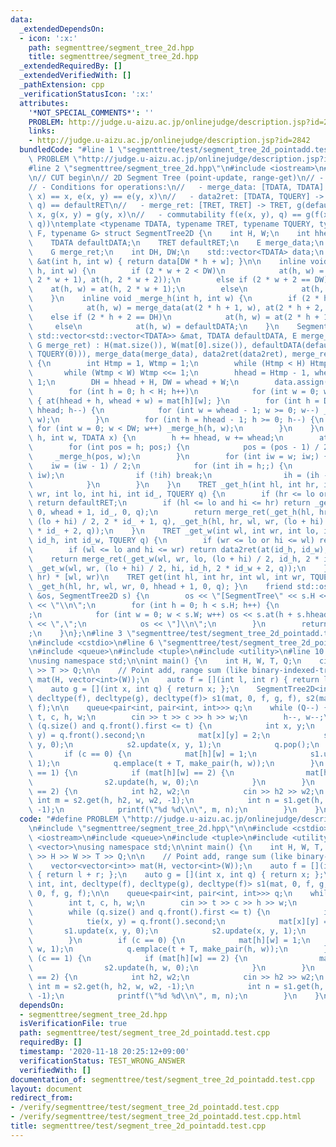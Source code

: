 ```yaml
---
data:
  _extendedDependsOn:
  - icon: ':x:'
    path: segmenttree/segment_tree_2d.hpp
    title: segmenttree/segment_tree_2d.hpp
  _extendedRequiredBy: []
  _extendedVerifiedWith: []
  _pathExtension: cpp
  _verificationStatusIcon: ':x:'
  attributes:
    '*NOT_SPECIAL_COMMENTS*': ''
    PROBLEM: http://judge.u-aizu.ac.jp/onlinejudge/description.jsp?id=2842
    links:
    - http://judge.u-aizu.ac.jp/onlinejudge/description.jsp?id=2842
  bundledCode: "#line 1 \"segmenttree/test/segment_tree_2d_pointadd.test.cpp\"\n#define\
    \ PROBLEM \"http://judge.u-aizu.ac.jp/onlinejudge/description.jsp?id=2842\"\n\
    #line 2 \"segmenttree/segment_tree_2d.hpp\"\n#include <iostream>\n#include <vector>\n\
    \n// CUT begin\n// 2D Segment Tree (point-update, range-get)\n// - 0-indexed\n\
    // - Conditions for operations:\n//   - merge_data: [TDATA, TDATA] -> TDATA, e(defaultDATA,\
    \ x) == x, e(x, y) == e(y, x)\n//   - data2ret: [TDATA, TQUERY] -> TRET, f(defaultDATA,\
    \ q) == defaultRET\n//   - merge_ret: [TRET, TRET] -> TRET, g(defaultRET, x) ==\
    \ x, g(x, y) = g(y, x)\n//   - commutability f(e(x, y), q) == g(f(x, q), f(y,\
    \ q))\ntemplate <typename TDATA, typename TRET, typename TQUERY, typename E, typename\
    \ F, typename G> struct SegmentTree2D {\n    int H, W;\n    int hhead, whead;\n\
    \    TDATA defaultDATA;\n    TRET defaultRET;\n    E merge_data;\n    F data2ret;\n\
    \    G merge_ret;\n    int DH, DW;\n    std::vector<TDATA> data;\n    inline TDATA\
    \ &at(int h, int w) { return data[DW * h + w]; }\n\n    inline void _merge_w(int\
    \ h, int w) {\n        if (2 * w + 2 < DW)\n            at(h, w) = merge_data(at(h,\
    \ 2 * w + 1), at(h, 2 * w + 2));\n        else if (2 * w + 2 == DW)\n        \
    \    at(h, w) = at(h, 2 * w + 1);\n        else\n            at(h, w) = defaultDATA;\n\
    \    }\n    inline void _merge_h(int h, int w) {\n        if (2 * h + 2 < DH)\n\
    \            at(h, w) = merge_data(at(2 * h + 1, w), at(2 * h + 2, w));\n    \
    \    else if (2 * h + 2 == DH)\n            at(h, w) = at(2 * h + 1, w);\n   \
    \     else\n            at(h, w) = defaultDATA;\n    }\n    SegmentTree2D(const\
    \ std::vector<std::vector<TDATA>> &mat, TDATA defaultDATA, E merge_data, F data2ret,\
    \ G merge_ret) : H(mat.size()), W(mat[0].size()), defaultDATA(defaultDATA), defaultRET(data2ret(defaultDATA,\
    \ TQUERY(0))), merge_data(merge_data), data2ret(data2ret), merge_ret(merge_ret)\
    \ {\n        int Htmp = 1, Wtmp = 1;\n        while (Htmp < H) Htmp <<= 1;\n \
    \       while (Wtmp < W) Wtmp <<= 1;\n        hhead = Htmp - 1, whead = Wtmp -\
    \ 1;\n        DH = hhead + H, DW = whead + W;\n        data.assign(DH * DW, defaultDATA);\n\
    \        for (int h = 0; h < H; h++)\n            for (int w = 0; w < W; w++)\
    \ { at(hhead + h, whead + w) = mat[h][w]; }\n        for (int h = DH - 1; h >=\
    \ hhead; h--) {\n            for (int w = whead - 1; w >= 0; w--) _merge_w(h,\
    \ w);\n        }\n        for (int h = hhead - 1; h >= 0; h--) {\n           \
    \ for (int w = 0; w < DW; w++) _merge_h(h, w);\n        }\n    }\n    void update(int\
    \ h, int w, TDATA x) {\n        h += hhead, w += whead;\n        at(h, w) = x;\n\
    \        for (int pos = h; pos;) {\n            pos = (pos - 1) / 2;\n       \
    \     _merge_h(pos, w);\n        }\n        for (int iw = w; iw;) {\n        \
    \    iw = (iw - 1) / 2;\n            for (int ih = h;;) {\n                _merge_w(ih,\
    \ iw);\n                if (!ih) break;\n                ih = (ih - 1) / 2;\n\
    \            }\n        }\n    }\n    TRET _get_h(int hl, int hr, int wl, int\
    \ wr, int lo, int hi, int id_, TQUERY q) {\n        if (hr <= lo or hi <= hl)\
    \ return defaultRET;\n        if (hl <= lo and hi <= hr) return _get_w(wl, wr,\
    \ 0, whead + 1, id_, 0, q);\n        return merge_ret(_get_h(hl, hr, wl, wr, lo,\
    \ (lo + hi) / 2, 2 * id_ + 1, q), _get_h(hl, hr, wl, wr, (lo + hi) / 2, hi, 2\
    \ * id_ + 2, q));\n    }\n    TRET _get_w(int wl, int wr, int lo, int hi, int\
    \ id_h, int id_w, TQUERY q) {\n        if (wr <= lo or hi <= wl) return defaultRET;\n\
    \        if (wl <= lo and hi <= wr) return data2ret(at(id_h, id_w), q);\n    \
    \    return merge_ret(_get_w(wl, wr, lo, (lo + hi) / 2, id_h, 2 * id_w + 1, q),\
    \ _get_w(wl, wr, (lo + hi) / 2, hi, id_h, 2 * id_w + 2, q));\n    }\n    // [hl,\
    \ hr) * [wl, wr)\n    TRET get(int hl, int hr, int wl, int wr, TQUERY q) { return\
    \ _get_h(hl, hr, wl, wr, 0, hhead + 1, 0, q); }\n    friend std::ostream &operator<<(std::ostream\
    \ &os, SegmentTree2D s) {\n        os << \"[SegmentTree\" << s.H << \"*\" << s.W\
    \ << \"\\n\";\n        for (int h = 0; h < s.H; h++) {\n            os << \"[\"\
    ;\n            for (int w = 0; w < s.W; w++) os << s.at(h + s.hhead, w + s.whead)\
    \ << \",\";\n            os << \"]\\n\";\n        }\n        return os << \"]\"\
    ;\n    }\n};\n#line 3 \"segmenttree/test/segment_tree_2d_pointadd.test.cpp\"\n\
    \n#include <cstdio>\n#line 6 \"segmenttree/test/segment_tree_2d_pointadd.test.cpp\"\
    \n#include <queue>\n#include <tuple>\n#include <utility>\n#line 10 \"segmenttree/test/segment_tree_2d_pointadd.test.cpp\"\
    \nusing namespace std;\n\nint main() {\n    int H, W, T, Q;\n    cin >> H >> W\
    \ >> T >> Q;\n\n    // Point add, range sum (like binary-indexed-tree)\n    vector<vector<int>>\
    \ mat(H, vector<int>(W));\n    auto f = [](int l, int r) { return l + r; };\n\
    \    auto g = [](int x, int q) { return x; };\n    SegmentTree2D<int, int, int,\
    \ decltype(f), decltype(g), decltype(f)> s1(mat, 0, f, g, f), s2(mat, 0, f, g,\
    \ f);\n\n    queue<pair<int, pair<int, int>>> q;\n    while (Q--) {\n        int\
    \ t, c, h, w;\n        cin >> t >> c >> h >> w;\n        h--, w--;\n        while\
    \ (q.size() and q.front().first <= t) {\n            int x, y;\n            tie(x,\
    \ y) = q.front().second;\n            mat[x][y] = 2;\n            s1.update(x,\
    \ y, 0);\n            s2.update(x, y, 1);\n            q.pop();\n        }\n \
    \       if (c == 0) {\n            mat[h][w] = 1;\n            s1.update(h, w,\
    \ 1);\n            q.emplace(t + T, make_pair(h, w));\n        }\n        if (c\
    \ == 1) {\n            if (mat[h][w] == 2) {\n                mat[h][w] = 0;\n\
    \                s2.update(h, w, 0);\n            }\n        }\n        if (c\
    \ == 2) {\n            int h2, w2;\n            cin >> h2 >> w2;\n           \
    \ int m = s2.get(h, h2, w, w2, -1);\n            int n = s1.get(h, h2, w, w2,\
    \ -1);\n            printf(\"%d %d\\n\", m, n);\n        }\n    }\n}\n"
  code: "#define PROBLEM \"http://judge.u-aizu.ac.jp/onlinejudge/description.jsp?id=2842\"\
    \n#include \"segmenttree/segment_tree_2d.hpp\"\n\n#include <cstdio>\n#include\
    \ <iostream>\n#include <queue>\n#include <tuple>\n#include <utility>\n#include\
    \ <vector>\nusing namespace std;\n\nint main() {\n    int H, W, T, Q;\n    cin\
    \ >> H >> W >> T >> Q;\n\n    // Point add, range sum (like binary-indexed-tree)\n\
    \    vector<vector<int>> mat(H, vector<int>(W));\n    auto f = [](int l, int r)\
    \ { return l + r; };\n    auto g = [](int x, int q) { return x; };\n    SegmentTree2D<int,\
    \ int, int, decltype(f), decltype(g), decltype(f)> s1(mat, 0, f, g, f), s2(mat,\
    \ 0, f, g, f);\n\n    queue<pair<int, pair<int, int>>> q;\n    while (Q--) {\n\
    \        int t, c, h, w;\n        cin >> t >> c >> h >> w;\n        h--, w--;\n\
    \        while (q.size() and q.front().first <= t) {\n            int x, y;\n\
    \            tie(x, y) = q.front().second;\n            mat[x][y] = 2;\n     \
    \       s1.update(x, y, 0);\n            s2.update(x, y, 1);\n            q.pop();\n\
    \        }\n        if (c == 0) {\n            mat[h][w] = 1;\n            s1.update(h,\
    \ w, 1);\n            q.emplace(t + T, make_pair(h, w));\n        }\n        if\
    \ (c == 1) {\n            if (mat[h][w] == 2) {\n                mat[h][w] = 0;\n\
    \                s2.update(h, w, 0);\n            }\n        }\n        if (c\
    \ == 2) {\n            int h2, w2;\n            cin >> h2 >> w2;\n           \
    \ int m = s2.get(h, h2, w, w2, -1);\n            int n = s1.get(h, h2, w, w2,\
    \ -1);\n            printf(\"%d %d\\n\", m, n);\n        }\n    }\n}\n"
  dependsOn:
  - segmenttree/segment_tree_2d.hpp
  isVerificationFile: true
  path: segmenttree/test/segment_tree_2d_pointadd.test.cpp
  requiredBy: []
  timestamp: '2020-11-18 20:25:12+09:00'
  verificationStatus: TEST_WRONG_ANSWER
  verifiedWith: []
documentation_of: segmenttree/test/segment_tree_2d_pointadd.test.cpp
layout: document
redirect_from:
- /verify/segmenttree/test/segment_tree_2d_pointadd.test.cpp
- /verify/segmenttree/test/segment_tree_2d_pointadd.test.cpp.html
title: segmenttree/test/segment_tree_2d_pointadd.test.cpp
---
```

